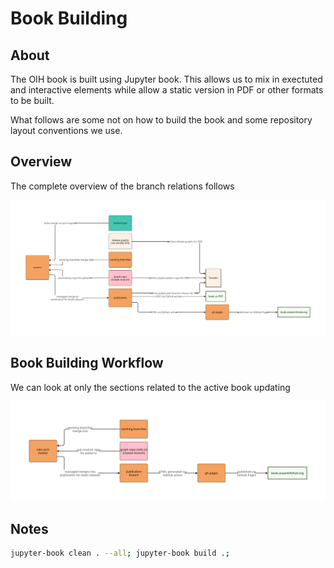 # Book Building

## About

The OIH book is built using Jupyter book.  This allows us to mix in exectuted and 
interactive elements while allow a static version in PDF or other formats to be built.

What follows are some not on how to build the book and some repository layout 
conventions we use.  


## Overview

The complete overview of the branch relations follows

![overview](./images/branches.svg)

## Book Building Workflow

We can look at only the sections related to the active book updating

![book only](./images/bookBuilding.svg)

## Notes

```bash
jupyter-book clean . --all; jupyter-book build .;
```
